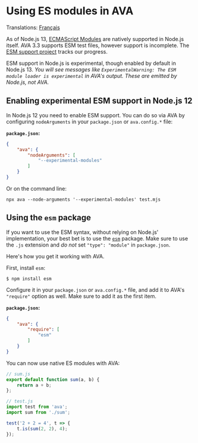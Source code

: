 # Using ES modules in AVA

Translations: [Français](https://github.com/avajs/ava-docs/blob/master/fr_FR/docs/recipes/es-modules.md)

As of Node.js 13, [ECMAScript Modules](https://nodejs.org/docs/latest/api/esm.html#esm_introduction) are natively supported in Node.js itself. AVA 3.3 supports ESM test files, however support is incomplete. The [ESM support project](https://github.com/orgs/avajs/projects/2) tracks our progress.

ESM support in Node.js is experimental, though enabled by default in Node.js 13. *You will see messages like `ExperimentalWarning: The ESM module loader is experimental` in AVA's output. These are emitted by Node.js, not AVA.*

## Enabling experimental ESM support in Node.js 12

In Node.js 12 you need to enable ESM support. You can do so via AVA by configuring `nodeArguments` in your `package.json` or `ava.config.*` file:

**`package.json`:**

```json
{
	"ava": {
		"nodeArguments": [
			"--experimental-modules"
		]
	}
}
```

Or on the command line:

```console
npx ava --node-arguments '--experimental-modules' test.mjs
```

## Using the `esm` package

If you want to use the ESM syntax, without relying on Node.js' implementation, your best bet is to use the [`esm`](https://github.com/standard-things/esm) package. Make sure to use the `.js` extension and *do not* set `"type": "module"` in `package.json`.

Here's how you get it working with AVA.

First, install `esm`:

```
$ npm install esm
```

Configure it in your `package.json` or `ava.config.*` file, and add it to AVA's `"require"` option as well. Make sure to add it as the first item.

**`package.json`:**

```json
{
	"ava": {
		"require": [
			"esm"
		]
	}
}
```

You can now use native ES modules with AVA:

```js
// sum.js
export default function sum(a, b) {
	return a + b;
};
```

```js
// test.js
import test from 'ava';
import sum from './sum';

test('2 + 2 = 4', t => {
	t.is(sum(2, 2), 4);
});
```
